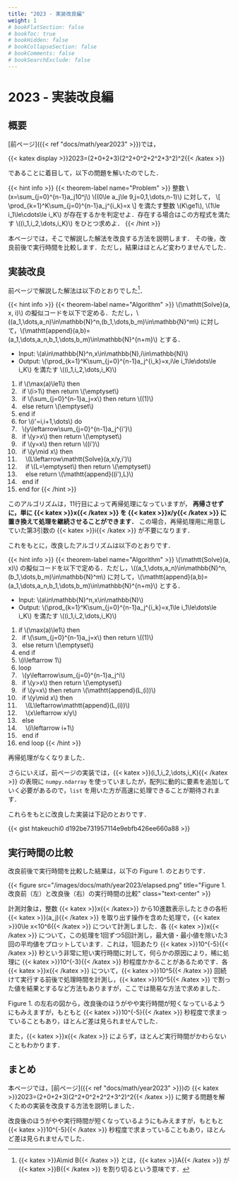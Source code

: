 ```yaml
---
title: "2023 - 実装改良編"
weight: 1
# bookFlatSection: false
# bookToc: true
# bookHidden: false
# bookCollapseSection: false
# bookComments: false
# bookSearchExclude: false
---
```


# 2023 - 実装改良編

## 概要

[前ページ]({{< ref "docs/math/year2023" >}})では，

{{< katex display >}}2023=(2+0+2+3)(2^2+0^2+2^2+3^2)^2{{< /katex >}}

であることに着目して，以下の問題を解いたのでした．

{{< hint info >}}
{{< theorem-label name="Problem" >}} 整数 \\(x=\sum_{j=0}^{n-1}a_j10^j\\) \\((0\le a_j\le 9,j=0,1,\dots,n-1)\\) に対して，
\\[ \prod_{k=1}^K\sum_{j=0}^{n-1}a_j^{i_k}=x \\]
を満たす整数 \\(K\ge1\\), \\(1\le i_1\le\cdots\le i_K\\) が存在するかを判定せよ．存在する場合はこの方程式を満たす \\((i_1,i_2,\dots,i_K)\\) をひとつ求めよ．
{{< /hint >}}

本ページでは，そこで解説した解法を改良する方法を説明します．
その後，改良前後で実行時間を比較します．ただし，結果はほとんど変わりませんでした．

## 実装改良

前ページで解説した解法は以下のとおりでした[^1]．
[^1]:{{< katex >}}A\mid B{{< /katex >}} とは，{{< katex >}}A{{< /katex >}} が {{< katex >}}B{{< /katex >}} を割り切るという意味です．

{{< hint info >}} {{< theorem-label name="Algorithm" >}} \\(\mathtt{Solve}(a, x, i)\\) の擬似コードを以下で定める．ただし，\\((a_1,\dots,a_n)\in\mathbb{N}^n,(b_1,\dots,b_m)\in\mathbb{N}^m\\) に対して，\\(\mathtt{append}(a,b)=(a_1,\dots,a_n,b_1,\dots,b_m)\in\mathbb{N}^{n+m}\\) とする．
* Input: \\(a\in\mathbb{N}^n,x\in\mathbb{N},i\in\mathbb{N}\\)
* Output: \\(\prod_{k=1}^K\sum_{j=0}^{n-1}a_j^{i_k}=x,i\le i_1\le\dots\le i_K\\) を満たす \\((i_1,i_2,\dots,i_K)\\)
1. if \\(\max(a)\le1\\) then
1. &nbsp;&nbsp;if \\(i>1\\) then return \\(\emptyset\\)
1. &nbsp;&nbsp;if \\(\sum_{j=0}^{n-1}a_j=x\\) then return \\((1)\\)
1. &nbsp;&nbsp;else return \\(\emptyset\\)
1. end if
1. for \\(i'=i,i+1,\dots\\) do
1. &nbsp;&nbsp;\\(y\leftarrow\sum_{j=0}^{n-1}a_j^{i'}\\)
1. &nbsp;&nbsp;if \\(y>x\\) then return \\(\emptyset\\)
1. &nbsp;&nbsp;if \\(y=x\\) then return \\((i')\\)
1. &nbsp;&nbsp;if \\(y\mid x\\) then
1. &nbsp;&nbsp;&nbsp;&nbsp;\\(L\leftarrow\mathtt{Solve}(a,x/y,i')\\)
1. &nbsp;&nbsp;&nbsp;&nbsp;if \\(L=\emptyset\\) then return \\(\emptyset\\)
1. &nbsp;&nbsp;&nbsp;&nbsp;else return \\(\mathtt{append}((i'),L)\\)
1. &nbsp;&nbsp;end if
1. end for
{{< /hint >}}

このアルゴリズムは，11行目によって再帰処理になっていますが， **再帰させずに，単に {{< katex >}}x{{< /katex >}} を {{< katex >}}x/y{{< /katex >}} に置き換えて処理を継続させることができます．** この場合，再帰処理用に用意していた第3引数の {{< katex >}}i{{< /katex >}} が不要になります．

これをもとに，改良したアルゴリズムは以下のとおりです．

{{< hint info >}} {{< theorem-label name="Algorithm" >}} \\(\mathtt{Solve}(a, x)\\) の擬似コードを以下で定める．ただし，\\((a_1,\dots,a_n)\in\mathbb{N}^n,(b_1,\dots,b_m)\in\mathbb{N}^m\\) に対して，\\(\mathtt{append}(a,b)=(a_1,\dots,a_n,b_1,\dots,b_m)\in\mathbb{N}^{n+m}\\) とする．
* Input: \\(a\in\mathbb{N}^n,x\in\mathbb{N}\\)
* Output: \\(\prod_{k=1}^K\sum_{j=0}^{n-1}a_j^{i_k}=x,1\le i_1\le\dots\le i_K\\) を満たす \\((i_1,i_2,\dots,i_K)\\)
1. if \\(\max(a)\le1\\) then
1. &nbsp;&nbsp;if \\(\sum_{j=0}^{n-1}a_j=x\\) then return \\((1)\\)
1. &nbsp;&nbsp;else return \\(\emptyset\\)
1. end if
1. \\(i\leftarrow 1\\)
1. loop
1. &nbsp;&nbsp;\\(y\leftarrow\sum_{j=0}^{n-1}a_j^i\\)
1. &nbsp;&nbsp;if \\(y>x\\) then return \\(\emptyset\\)
1. &nbsp;&nbsp;if \\(y=x\\) then return \\(\mathtt{append}(L,(i))\\)
1. &nbsp;&nbsp;if \\(y\mid x\\) then 
1. &nbsp;&nbsp;&nbsp;&nbsp;\\(L\leftarrow\mathtt{append}(L,(i))\\)
1. &nbsp;&nbsp;&nbsp;&nbsp;\\(x\leftarrow x/y\\)
1. &nbsp;&nbsp;else
1. &nbsp;&nbsp;&nbsp;&nbsp;\\(i\leftarrow i+1\\)
1. &nbsp;&nbsp;end if
1. end loop
{{< /hint >}}

再帰処理がなくなりました．

さらにいえば，前ページの実装では，{{< katex >}}(i_1,i_2,\dots,i_K){{< /katex >}} の表現に `numpy.ndarray` を使っていましたが，配列に動的に要素を追加していく必要があるので，`list` を用いた方が高速に処理できることが期待されます．

これらをもとに改良した実装は下記のとおりです．

{{< gist htakeuchi0 d192be731957114e9ebfb426ee660a88 >}}

## 実行時間の比較

改良前後で実行時間を比較した結果は，以下の Figure 1. のとおりです．

{{< figure src="/images/docs/math/year2023/elapsed.png" title="Figure 1. 改良前（左）と改良後（右）の実行時間の比較" class="text-center" >}}

計測対象は，整数 {{< katex >}}x{{< /katex>}} から10進数表示したときの各桁 {{< katex >}}(a_j){{< /katex >}} を取り出す操作を含めた処理で，{{< katex >}}0\le x<10^6{{< /katex >}} について計測しました．各 {{< katex >}}x{{< /katex >}} について，この処理を1回ずつ5回計測し，最大値・最小値を除いた3回の平均値をプロットしています．これは，1回あたり {{< katex >}}10^{-5}{{< /katex >}} 秒という非常に短い実行時間に対して，何らかの原因により，稀に処理に {{< katex >}}10^{-3}{{< /katex >}} 秒程度かかることがあるためです．各 {{< katex >}}x{{< /katex >}} について，{{< katex >}}10^5{{< /katex >}} 回続けて実行する前後で処理時間を計測し，{{< katex >}}10^5{{< /katex >}} で割った値を結果とするなど方法もありますが，ここでは簡易な方法で求めました．

Figure 1. の左右の図から，改良後のほうがやや実行時間が短くなっているようにもみえますが，もともと {{< katex >}}10^{-5}{{< /katex >}} 秒程度で求まっていることもあり，ほとんど差は見られませんでした．

また，{{< katex >}}x{{< /katex >}} によらず，ほとんど実行時間がかわらないこともわかります．

## まとめ

本ページでは，[前ページ]({{< ref "docs/math/year2023" >}})の {{< katex >}}2023=(2+0+2+3)(2^2+0^2+2^2+3^2)^2{{< /katex >}} に関する問題を解くための実装を改良する方法を説明しました．

改良後のほうがやや実行時間が短くなっているようにもみえますが，もともと {{< katex >}}10^{-5}{{< /katex >}} 秒程度で求まっていることもあり，ほとんど差は見られませんでした．
